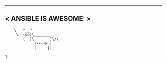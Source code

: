  _____________________ 
< ANSIBLE IS AWESOME! >
 --------------------- 
        \   ^__^
         \  (oo)\_______
            (__)\       )\/\
                ||----w |
                ||     ||
1
